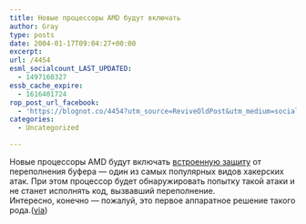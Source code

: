 ```yaml
---
title: Новые процессоры AMD будут включать
author: Gray
type: posts
date: 2004-01-17T09:04:27+00:00
excerpt:
url: /4454
esml_socialcount_LAST_UPDATED:
  - 1497160327
essb_cache_expire:
  - 1616401724
rop_post_url_facebook:
  - 'https://blognot.co/4454?utm_source=ReviveOldPost&utm_medium=social&utm_campaign=ReviveOldPost'
categories:
  - Uncategorized

---
```








Новые процессоры AMD будут включать <a href="http://itworldcanada.com/Pages/Docbase/ViewArticle.aspx?id=idgml-cbb23fa6-07b5-48c2-8c52&#038;s=334096" target="_blank">встроенную защиту</a> от переполнения буфера &#8212; один из самых популярных видов хакерских атак. При этом процессор будет обнаружировать попытку такой атаки и не станет исполнять код, вызвавший переполнение.  
Интересно, конечно &#8212; пожалуй, это первое аппаратное решение такого рода.(<a href="http://channels.lockergnome.com/news/archives/008612.phtml" target="_blank">via</a>)